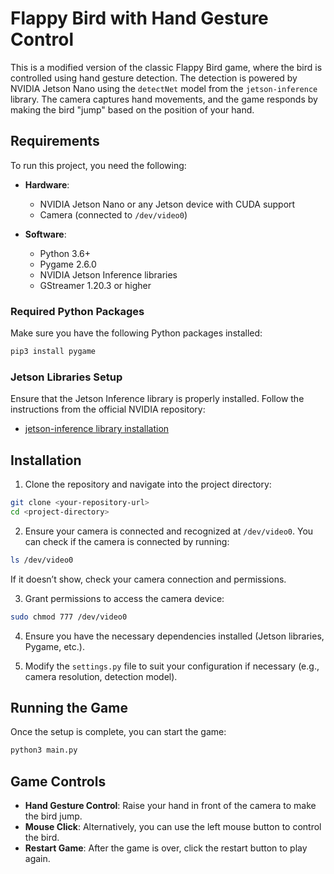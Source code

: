 # Flappy Bird with Hand Gesture Control

This is a modified version of the classic Flappy Bird game, where the bird is controlled using hand gesture detection. The detection is powered by NVIDIA Jetson Nano using the `detectNet` model from the `jetson-inference` library. The camera captures hand movements, and the game responds by making the bird "jump" based on the position of your hand.

## Requirements

To run this project, you need the following:

- **Hardware**: 
  - NVIDIA Jetson Nano or any Jetson device with CUDA support
  - Camera (connected to `/dev/video0`)
  
- **Software**:
  - Python 3.6+
  - Pygame 2.6.0
  - NVIDIA Jetson Inference libraries
  - GStreamer 1.20.3 or higher

### Required Python Packages

Make sure you have the following Python packages installed:
```bash
pip3 install pygame
```

### Jetson Libraries Setup

Ensure that the Jetson Inference library is properly installed. Follow the instructions from the official NVIDIA repository:

- [jetson-inference library installation](https://github.com/dusty-nv/jetson-inference)

## Installation

1. Clone the repository and navigate into the project directory:

```bash
git clone <your-repository-url>
cd <project-directory>
```

2. Ensure your camera is connected and recognized at `/dev/video0`. You can check if the camera is connected by running:

```bash
ls /dev/video0
```

If it doesn’t show, check your camera connection and permissions.

3. Grant permissions to access the camera device:

```bash
sudo chmod 777 /dev/video0
```

4. Ensure you have the necessary dependencies installed (Jetson libraries, Pygame, etc.).

5. Modify the `settings.py` file to suit your configuration if necessary (e.g., camera resolution, detection model).

## Running the Game

Once the setup is complete, you can start the game:

```bash
python3 main.py
```

## Game Controls

- **Hand Gesture Control**: Raise your hand in front of the camera to make the bird jump.
- **Mouse Click**: Alternatively, you can use the left mouse button to control the bird.
- **Restart Game**: After the game is over, click the restart button to play again.
